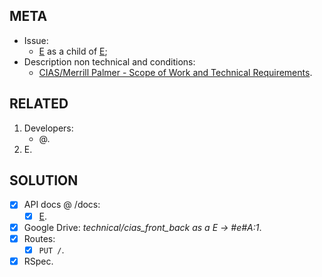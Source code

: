 ## META
* Issue:
   * [E](https://htdevelopers.atlassian.net/browse/CIAS-) as a child of [E](https://htdevelopers.atlassian.net/browse/CIAS-);
* Description non technical and conditions:
   * [CIAS/Merrill Palmer - Scope of Work and Technical Requirements](https://docs.google.com/document/d/18FQyhmxkI4PGSBNZtLwmsQhK1OXfHTXv8AEgiAd6NxA/edit#).

##  RELATED
1. Developers:
   - @.
1. E.

## SOLUTION
- [x] API docs @ /docs:
  - [x] [E](http://localhost:3000/docs).
- [x] Google Drive: _technical/cias_front_back as a E → #e#A:1_.
- [x] Routes:
  - [x] `PUT /`.
- [x] RSpec.

